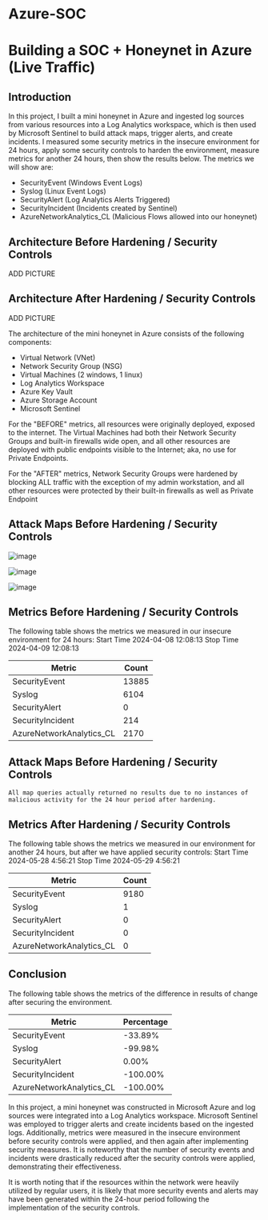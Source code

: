 # Azure-SOC
# Building a SOC + Honeynet in Azure (Live Traffic)


## Introduction

In this project, I built a mini honeynet in Azure and ingested log sources from various resources into a Log Analytics workspace, which is then used by Microsoft Sentinel to build attack maps, trigger alerts, and create incidents. I measured some security metrics in the insecure environment for 24 hours, apply some security controls to harden the environment, measure metrics for another 24 hours, then show the results below. The metrics we will show are:

- SecurityEvent (Windows Event Logs)
- Syslog (Linux Event Logs)
- SecurityAlert (Log Analytics Alerts Triggered)
- SecurityIncident (Incidents created by Sentinel)
- AzureNetworkAnalytics_CL (Malicious Flows allowed into our honeynet)

## Architecture Before Hardening / Security Controls
ADD PICTURE

## Architecture After Hardening / Security Controls
ADD PICTURE


The architecture of the mini honeynet in Azure consists of the following components:

- Virtual Network (VNet)
- Network Security Group (NSG)
- Virtual Machines (2 windows, 1 linux)
- Log Analytics Workspace
- Azure Key Vault
- Azure Storage Account
- Microsoft Sentinel

For the "BEFORE" metrics, all resources were originally deployed, exposed to the internet. The Virtual Machines had both their Network Security Groups and built-in firewalls wide open, and all other resources are deployed with public endpoints visible to the Internet; aka, no use for Private Endpoints.

For the "AFTER" metrics, Network Security Groups were hardened by blocking ALL traffic with the exception of my admin workstation, and all other resources were protected by their built-in firewalls as well as Private Endpoint


## Attack Maps Before Hardening / Security Controls

![image](https://github.com/mroesberry988/Azure-SOC/assets/134666751/d1870547-5ec6-4d3a-b359-2603860b1426)


![image](https://github.com/mroesberry988/Azure-SOC/assets/134666751/87a30b7d-0f0d-4e6c-a8e8-d4051b60df78)


![image](https://github.com/mroesberry988/Azure-SOC/assets/134666751/248ae4ce-8872-4feb-ab07-bae1f97dbedb)



## Metrics Before Hardening / Security Controls


The following table shows the metrics we measured in our insecure environment for 24 hours:
Start Time 2024-04-08 12:08:13
Stop Time  2024-04-09 12:08:13 

| Metric                   | Count
| ------------------------ | -----
| SecurityEvent            | 13885
| Syslog                   | 6104
| SecurityAlert            | 0
| SecurityIncident         | 214
| AzureNetworkAnalytics_CL | 2170


## Attack Maps Before Hardening / Security Controls

```All map queries actually returned no results due to no instances of malicious activity for the 24 hour period after hardening.```

## Metrics After Hardening / Security Controls


The following table shows the metrics we measured in our environment for another 24 hours, but after we have applied security controls:
Start Time 2024-05-28 4:56:21
Stop Time	 2024-05-29 4:56:21

| Metric                   | Count
| ------------------------ | -----
| SecurityEvent            | 9180
| Syslog                   | 1
| SecurityAlert            | 0
| SecurityIncident         | 0
| AzureNetworkAnalytics_CL | 0


## Conclusion

The following table shows the metrics of the difference in results of change after securing the environment. 

| Metric                   | Percentage 
| ------------------------ | -----
| SecurityEvent            | -33.89%
| Syslog                   | -99.98%
| SecurityAlert            |  0.00%
| SecurityIncident         | -100.00%
| AzureNetworkAnalytics_CL | -100.00%


In this project, a mini honeynet was constructed in Microsoft Azure and log sources were integrated into a Log Analytics workspace. Microsoft Sentinel was employed to trigger alerts and create incidents based on the ingested logs. Additionally, metrics were measured in the insecure environment before security controls were applied, and then again after implementing security measures. It is noteworthy that the number of security events and incidents were drastically reduced after the security controls were applied, demonstrating their effectiveness.

It is worth noting that if the resources within the network were heavily utilized by regular users, it is likely that more security events and alerts may have been generated within the 24-hour period following the implementation of the security controls.
